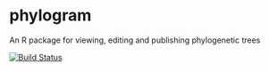 # phylogram
An R package for viewing, editing and publishing phylogenetic trees

[![Build Status](https://travis-ci.org/shaunpwilkinson/phylogram.svg?branch=master)](https://travis-ci.org/shaunpwilkinson/phylogram)
